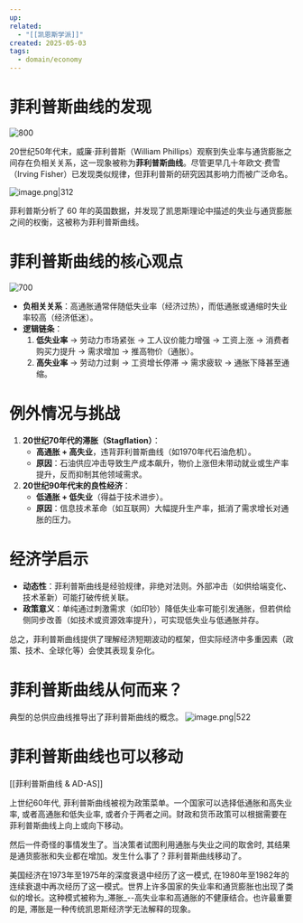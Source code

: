 ```yaml
---
up: 
related:
  - "[[凯恩斯学派]]"
created: 2025-05-03
tags:
  - domain/economy
---
```

# 菲利普斯曲线的发现


![800](https://s1.vika.cn/space/2023/04/15/cb4c547a09024be78c7f5b0611596e4d)

20世纪50年代末，威廉·菲利普斯（William Phillips）观察到失业率与通货膨胀之间存在负相关关系，这一现象被称为**菲利普斯曲线**。尽管更早几十年欧文·费雪（Irving Fisher）已发现类似规律，但菲利普斯的研究因其影响力而被广泛命名。

![image.png|312](https://s1.vika.cn/space/2025/05/03/f6f14da21c7e4a2d813f4d37f1b750eb)

菲利普斯分析了 60 年的英国数据，并发现了凯恩斯理论中描述的失业与通货膨胀之间的权衡，这被称为菲利普斯曲线。

# **菲利普斯曲线的核心观点**

![700](https://s1.vika.cn/space/2023/04/15/fc443883e99341eca159e9d5d772bc95)


- **负相关关系**：高通胀通常伴随低失业率（经济过热），而低通胀或通缩时失业率较高（经济低迷）。
- **逻辑链条**：
	1. **低失业率** → 劳动力市场紧张 → 工人议价能力增强 → 工资上涨 → 消费者购买力提升 → 需求增加 → 推高物价（通胀）。
	2. **高失业率** → 劳动力过剩 → 工资增长停滞 → 需求疲软 → 通胀下降甚至通缩。

# **例外情况与挑战**

1. **20世纪70年代的滞胀（Stagflation）**：
    - **高通胀 + 高失业**，违背菲利普斯曲线（如1970年代石油危机）。
    - **原因**：石油供应冲击导致生产成本飙升，物价上涨但未带动就业或生产率提升，反而抑制其他领域需求。
2. **20世纪90年代末的良性经济**：
    - **低通胀 + 低失业**（得益于技术进步）。
    - **原因**：信息技术革命（如互联网）大幅提升生产率，抵消了需求增长对通胀的压力。
# **经济学启示**

- **动态性**：菲利普斯曲线是经验规律，非绝对法则。外部冲击（如供给端变化、技术革新）可能打破传统关联。
- **政策意义**：单纯通过刺激需求（如印钞）降低失业率可能引发通胀，但若供给侧同步改善（如技术或资源效率提升），可实现低失业与低通胀并存。
    

总之，菲利普斯曲线提供了理解经济短期波动的框架，但实际经济中多重因素（政策、技术、全球化等）会使其表现复杂化。










# 菲利普斯曲线从何而来？

典型的总供应曲线推导出了菲利普斯曲线的概念。
![image.png|522](https://s1.vika.cn/space/2025/05/03/dca2b790bd6f4121bf3e66acaf7f074f)


# 菲利普斯曲线也可以移动


[[菲利普斯曲线 & AD-AS]]

上世纪60年代, 菲利普斯曲线被视为政策菜单。一个国家可以选择低通胀和高失业率, 或者高通胀和低失业率, 或者介于两者之间。财政和货币政策可以根据需要在菲利普斯曲线上向上或向下移动。

然后一件奇怪的事情发生了。当决策者试图利用通胀与失业之间的取舍时, 其结果是通货膨胀和失业都在增加。发生什么事了？菲利普斯曲线移动了。

美国经济在1973年至1975年的深度衰退中经历了这一模式, 在1980年至1982年的连续衰退中再次经历了这一模式。世界上许多国家的失业率和通货膨胀也出现了类似的增长。这种模式被称为_滞胀_--高失业率和高通胀的不健康结合。也许最重要的是, 滞胀是一种传统凯恩斯经济学无法解释的现象。